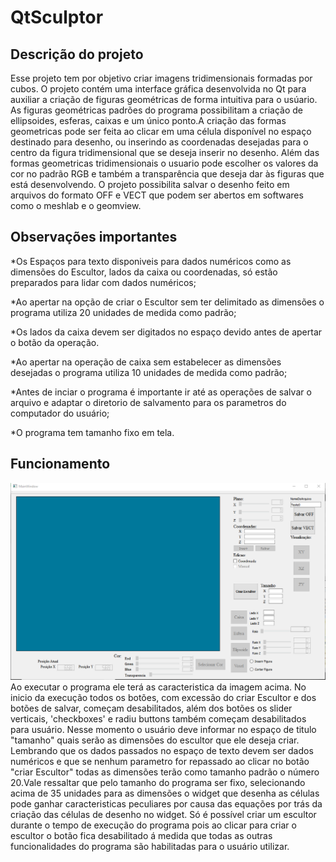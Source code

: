 # QtSculptor
## Descrição do projeto
  Esse projeto tem por objetivo criar imagens tridimensionais formadas por cubos. O projeto contém uma interface gráfica
 desenvolvida no Qt para auxiliar a criação de figuras geométricas de forma intuitiva para o usúario. As figuras geométricas
 padrões do programa possibilitam a criação de ellipsoides, esferas, caixas e um único ponto.A criação das formas geometricas 
 pode ser feita ao clicar em uma célula disponível no espaço destinado para desenho, ou inserindo as coordenadas desejadas para 
 o centro da figura tridimensional que se deseja inserir no desenho.
    Além das formas geometricas tridimensionais o usuario pode escolher os valores da cor no padrão RGB e também a transparência 
  que deseja dar às figuras que está desenvolvendo. O projeto possibilita salvar o desenho feito em arquivos do formato OFF e VECT
  que podem ser abertos em softwares como o meshlab e o geomview.
## Observações importantes
  *Os Espaços para texto disponiveis para dados numéricos como as dimensões do Escultor, lados da caixa ou coordenadas, só estão 
  preparados para lidar com dados numéricos;
  
  *Ao apertar na opção de criar o Escultor sem ter delimitado as dimensões o programa utiliza 20 unidades de medida como padrão;
  
  *Os lados da caixa devem ser digitados no espaço devido antes de apertar o botão da operação.
  
  *Ao apertar na operação de caixa sem estabelecer as dimensões desejadas o programa utiliza 10 unidades de medida como padrão;
  
  *Antes de inciar o programa é importante ir até as operações de salvar o arquivo e adaptar o diretorio de salvamento para os 
  parametros do computador do usuário;
  
  *O programa tem tamanho fixo em tela.
 ## Funcionamento
 ![interfaceInicial](interface.PNG)
    Ao executar o programa ele terá as caracteristica da imagem acima. No inicio da execução todos os botões, com excessão do criar
  Escultor e dos botões de salvar, começam desabilitados, além dos botões os slider verticais, 'checkboxes' e radiu buttons também 
  começam desabilitados para usuário.
    Nesse momento o usuário deve informar no espaço de titulo "tamanho" quais serão as dimensões do escultor que ele deseja criar.
   Lembrando que os dados passados no espaço de texto devem ser dados numéricos e que se nenhum parametro for repassado ao clicar 
   no botão "criar Escultor" todas as dimensões terão como tamanho padrão o número 20.Vale ressaltar que pelo tamanho do programa 
   ser fixo, selecionando acima de 35 unidades para as dimensões o widget que desenha as células pode ganhar caracteristicas 
   peculiares por causa das equações por trás da criação das células de desenho no widget.
    Só é possível criar um escultor durante o tempo de  execução do programa pois ao clicar para criar o escultor o botão fica 
   desabilitado á medida que todas as outras funcionalidades do programa são habilitadas para o usuário utilizar. 
   
